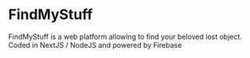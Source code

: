 # FindMyStuff
FindMyStuff is a web platform allowing to find your beloved lost object.
Coded in NextJS / NodeJS and powered by Firebase